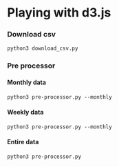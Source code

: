 # Playing with d3.js

### Download csv

    python3 download_csv.py

### Pre processor

#### Monthly data

    python3 pre-processor.py --monthly

#### Weekly data

    python3 pre-processor.py --monthly

#### Entire data

    python3 pre-processor.py
